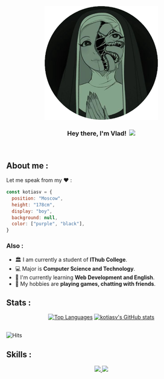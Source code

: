 <div align="center">
   <img src="index.png" width="300">
</div>

<h3 align="center">
  Hey there, I'm Vlad!&nbsp;
  <img src="https://media.giphy.com/media/hvRJCLFzcasrR4ia7z/giphy.gif" width="30px"/>
</h3>
<br />

## About me :

Let me speak from my ♥ :

```js
const kotiasv = {
  position: "Moscow", 
  height: "178cm",
  display: "boy",
  background: null, 
  color: ["purple", "black"], 
}
```

### Also :

- 🏛 I am currently a student of **IThub College**.
- 💻 Major is **Computer Science and Technology**.
- 🌱 I'm currently learning **Web Development and English**. 
- 🤔 My hobbies are **playing games, chatting with friends**.


## Stats :

<div align="center">
   <a href="https://github.com/kotiasv" align="left"><img width="49%" src="https://github-readme-stats.vercel.app/api/top-langs/?username=vshakitskiy&layout=compact&langs_count=10&title_color=ef4444&text_color=000000&icon_color=f97316&bg_color=ffffff&hide_border=true&locale=en&custom_title=Top%20%Languages" alt="Top Languages" /></a>
  <a href="http://www.github.com/kotiasv"><img width="50%" src="https://github-readme-stats.vercel.app/api?username=vshakitskiy&show_icons=true&title_color=ef4444&text_color=000000&icon_color=f97316&bg_color=ffffff&hide_border=true&show_icons=true" alt="kotiasv's GitHub stats" /></a>
</div>

<br />

![Hits](https://hits-app.vercel.app/hits?url=https://github.com/vshakitskiy)

## Skills :
<p align="center">
  <a href="https://skillicons.dev">
    <img src="https://skillicons.dev/icons?i=git,js,ts,nodejs,react,tailwind,vscode,postman,graphql,express,nextjs,mongodb,vercel&theme=dark" />
     <img src="https://github.com/kotiasv/kotiasv/assets/54102609/77dafde5-d0ca-4384-8a0a-e59a079b69ee" width="48" />
  </a>
</p>
